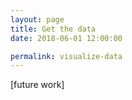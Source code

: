 ```yaml
---
layout: page
title: Get the data
date: 2018-06-01 12:00:00

permalink: visualize-data
---
```


[future work]